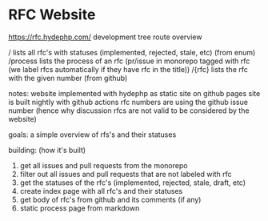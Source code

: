 # RFC Website

https://rfc.hydephp.com/ development tree route overview

/ lists all rfc's with statuses (implemented, rejected, stale, etc) (from enum)
/process lists the process of an rfc (pr/issue in monorepo tagged with rfc (we label rfcs automatically if they have rfc in the title))
/{rfc} lists the rfc with the given number (from github)

notes:
website implemented with hydephp as static site on github pages
site is built nightly with github actions
rfc numbers are using the github issue number (hence why discussion rfcs are not valid to be considered by the website)

goals:
a simple overview of rfs's and their statuses

building: (how it's built)

1. get all issues and pull requests from the monorepo
2. filter out all issues and pull requests that are not labeled with rfc
3. get the statuses of the rfc's (implemented, rejected, stale, draft, etc)
4. create index page with all rfc's and their statuses
5. get body of rfc's from github and its comments (if any)
6. static process page from markdown
